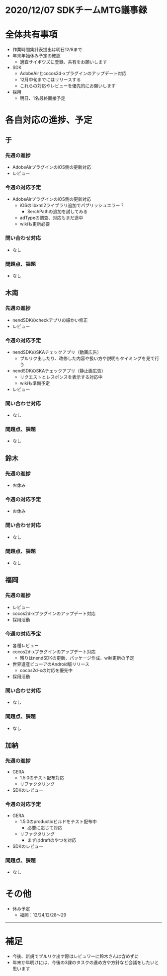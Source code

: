 # 2020/12/07 SDKチームMTG議事録

# 全体共有事項
- 作業時間集計表提出は明日12/8まで
- 年末年始休み予定の確認
  - 適宜サイボウズに登録、共有をお願いします
- SDK
  - AdobeAirとcocos2d-xプラグインのアップデート対応
  - 12月中旬までにはリリースする
  - これらの対応やレビューを優先的にお願いします
- 採用
  - 明日、1名最終面接予定


# 各自対応の進捗、予定
## 于
### 先週の進捗
- AdobeAirプラグインのiOS側の更新対応
- レビュー

### 今週の対応予定
- AdobeAirプラグインのiOS側の更新対応
  - iOSのlibxml2ライブラリ追加でパブリッシュエラー？
    - SerchPathの追加を試してみる
  - adTypeの調査、対応もまだ途中
  - wikiも更新必要

### 問い合わせ対応
- なし

### 問題点、課題
- なし

## 木南
### 先週の進捗
- nendSDKのcheckアプリの細かい修正
- レビュー

### 今週の対応予定
- nendSDKのSKAチェックアプリ（動画広告）
  - プルリク出したり、改修した内容や扱い方や説明もタイミングを見て行う
- nendSDKのSKAチェックアプリ（静止画広告）
  - リクエストとレスポンスを表示する対応中
  - wikiも準備予定
- レビュー

### 問い合わせ対応
- なし

### 問題点、課題
- なし

## 鈴木
### 先週の進捗
- お休み

### 今週の対応予定
- お休み

### 問い合わせ対応
- なし

### 問題点、課題
- なし

## 福岡
### 先週の進捗
- レビュー
- cocos2d-xプラグインのアップデート対応
- 採用活動

### 今週の対応予定
- 各種レビュー
- cocos2d-xプラグインのアップデート対応
  - 残りはnendSDKの更新、パッケージ作成、wiki更新の予定
- 世界遺産ビューアのAndroid版リリース
  - cocos2d-xの対応を優先中
- 採用活動

### 問い合わせ対応
- なし

### 問題点、課題
- なし

## 加納
### 先週の進捗
- GERA
  - 1.5.0のテスト配布対応
  - リファクタリング
- SDKのレビュー

### 今週の対応予定
- GERA
  - 1.5.0のproductioビルドをテスト配布中
    - 必要に応じて対応
  - リファクタリング
    - まずはdraftのやつを対応
- SDKのレビュー

### 問題点、課題
- なし

# その他
- 休み予定
  - 福岡：12/24,12/28〜29

----

# 補足
- 今後、新規でプルリク出す際はレビュワーに鈴木さんは含めずに
- 年末か年明けには、今後の3課のタスクの進め方や方針など会議をしたいと思います
